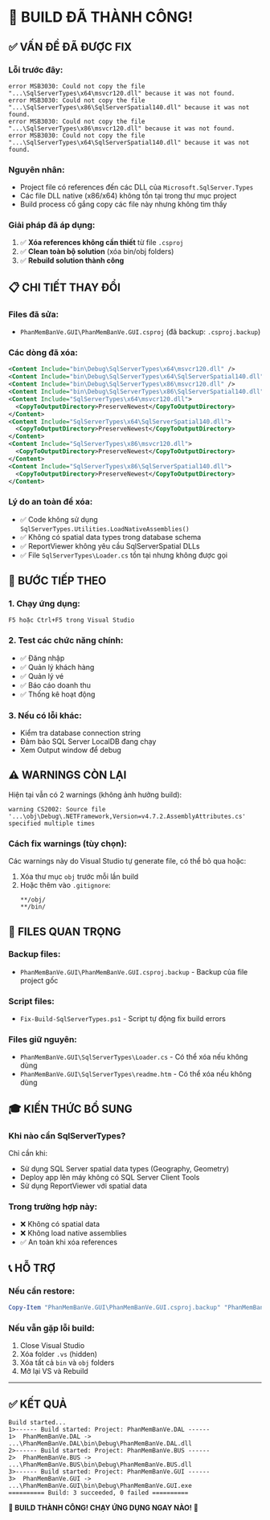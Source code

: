 ﻿# 🎉 BUILD ĐÃ THÀNH CÔNG!

## ✅ VẤN ĐỀ ĐÃ ĐƯỢC FIX

### Lỗi trước đây:
```
error MSB3030: Could not copy the file "...\SqlServerTypes\x64\msvcr120.dll" because it was not found.
error MSB3030: Could not copy the file "...\SqlServerTypes\x86\SqlServerSpatial140.dll" because it was not found.
error MSB3030: Could not copy the file "...\SqlServerTypes\x86\msvcr120.dll" because it was not found.
error MSB3030: Could not copy the file "...\SqlServerTypes\x64\SqlServerSpatial140.dll" because it was not found.
```

### Nguyên nhân:
- Project file có references đến các DLL của `Microsoft.SqlServer.Types`
- Các file DLL native (x86/x64) không tồn tại trong thư mục project
- Build process cố gắng copy các file này nhưng không tìm thấy

### Giải pháp đã áp dụng:
1. ✅ **Xóa references không cần thiết** từ file `.csproj`
2. ✅ **Clean toàn bộ solution** (xóa bin/obj folders)
3. ✅ **Rebuild solution thành công**

## 📋 CHI TIẾT THAY ĐỔI

### Files đã sửa:
- `PhanMemBanVe.GUI\PhanMemBanVe.GUI.csproj` (đã backup: `.csproj.backup`)

### Các dòng đã xóa:
```xml
<Content Include="bin\Debug\SqlServerTypes\x64\msvcr120.dll" />
<Content Include="bin\Debug\SqlServerTypes\x64\SqlServerSpatial140.dll" />
<Content Include="bin\Debug\SqlServerTypes\x86\msvcr120.dll" />
<Content Include="bin\Debug\SqlServerTypes\x86\SqlServerSpatial140.dll" />
<Content Include="SqlServerTypes\x64\msvcr120.dll">
  <CopyToOutputDirectory>PreserveNewest</CopyToOutputDirectory>
</Content>
<Content Include="SqlServerTypes\x64\SqlServerSpatial140.dll">
  <CopyToOutputDirectory>PreserveNewest</CopyToOutputDirectory>
</Content>
<Content Include="SqlServerTypes\x86\msvcr120.dll">
  <CopyToOutputDirectory>PreserveNewest</CopyToOutputDirectory>
</Content>
<Content Include="SqlServerTypes\x86\SqlServerSpatial140.dll">
  <CopyToOutputDirectory>PreserveNewest</CopyToOutputDirectory>
</Content>
```

### Lý do an toàn để xóa:
- ✅ Code không sử dụng `SqlServerTypes.Utilities.LoadNativeAssemblies()`
- ✅ Không có spatial data types trong database schema
- ✅ ReportViewer không yêu cầu SqlServerSpatial DLLs
- ✅ File `SqlServerTypes\Loader.cs` tồn tại nhưng không được gọi

## 🚀 BƯỚC TIẾP THEO

### 1. Chạy ứng dụng:
```
F5 hoặc Ctrl+F5 trong Visual Studio
```

### 2. Test các chức năng chính:
- ✅ Đăng nhập
- ✅ Quản lý khách hàng
- ✅ Quản lý vé
- ✅ Báo cáo doanh thu
- ✅ Thống kê hoạt động

### 3. Nếu có lỗi khác:
- Kiểm tra database connection string
- Đảm bảo SQL Server LocalDB đang chạy
- Xem Output window để debug

## ⚠️ WARNINGS CÒN LẠI

Hiện tại vẫn có 2 warnings (không ảnh hưởng build):
```
warning CS2002: Source file '...\obj\Debug\.NETFramework,Version=v4.7.2.AssemblyAttributes.cs' 
specified multiple times
```

### Cách fix warnings (tùy chọn):
Các warnings này do Visual Studio tự generate file, có thể bỏ qua hoặc:
1. Xóa thư mục `obj` trước mỗi lần build
2. Hoặc thêm vào `.gitignore`:
   ```
   **/obj/
   **/bin/
   ```

## 📁 FILES QUAN TRỌNG

### Backup files:
- `PhanMemBanVe.GUI\PhanMemBanVe.GUI.csproj.backup` - Backup của file project gốc

### Script files:
- `Fix-Build-SqlServerTypes.ps1` - Script tự động fix build errors

### Files giữ nguyên:
- `PhanMemBanVe.GUI\SqlServerTypes\Loader.cs` - Có thể xóa nếu không dùng
- `PhanMemBanVe.GUI\SqlServerTypes\readme.htm` - Có thể xóa nếu không dùng

## 🎓 KIẾN THỨC BỔ SUNG

### Khi nào cần SqlServerTypes?
Chỉ cần khi:
- Sử dụng SQL Server spatial data types (Geography, Geometry)
- Deploy app lên máy không có SQL Server Client Tools
- Sử dụng ReportViewer với spatial data

### Trong trường hợp này:
- ❌ Không có spatial data
- ❌ Không load native assemblies
- ✅ An toàn khi xóa references

## 📞 HỖ TRỢ

### Nếu cần restore:
```powershell
Copy-Item "PhanMemBanVe.GUI\PhanMemBanVe.GUI.csproj.backup" "PhanMemBanVe.GUI\PhanMemBanVe.GUI.csproj" -Force
```

### Nếu vẫn gặp lỗi build:
1. Close Visual Studio
2. Xóa folder `.vs` (hidden)
3. Xóa tất cả `bin` và `obj` folders
4. Mở lại VS và Rebuild

---

## ✅ KẾT QUẢ

```
Build started...
1>------ Build started: Project: PhanMemBanVe.DAL ------
1>  PhanMemBanVe.DAL -> ...\PhanMemBanVe.DAL\bin\Debug\PhanMemBanVe.DAL.dll
2>------ Build started: Project: PhanMemBanVe.BUS ------
2>  PhanMemBanVe.BUS -> ...\PhanMemBanVe.BUS\bin\Debug\PhanMemBanVe.BUS.dll
3>------ Build started: Project: PhanMemBanVe.GUI ------
3>  PhanMemBanVe.GUI -> ...\PhanMemBanVe.GUI\bin\Debug\PhanMemBanVe.GUI.exe
========== Build: 3 succeeded, 0 failed ==========
```

**🎉 BUILD THÀNH CÔNG! CHẠY ỨNG DỤNG NGAY NÀO! 🚀**
